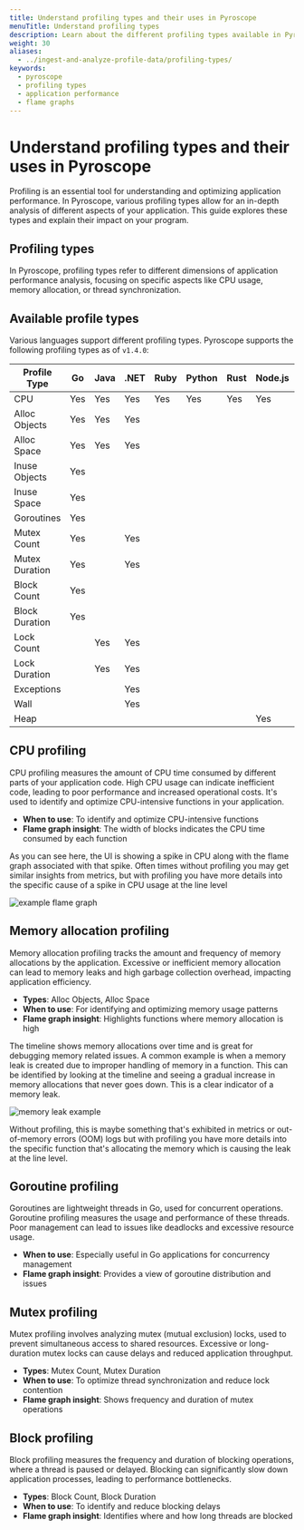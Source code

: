 ```yaml
---
title: Understand profiling types and their uses in Pyroscope
menuTitle: Understand profiling types
description: Learn about the different profiling types available in Pyroscope and how to effectively use them in your application performance analysis.
weight: 30
aliases:
  - ../ingest-and-analyze-profile-data/profiling-types/
keywords:
  - pyroscope
  - profiling types
  - application performance
  - flame graphs
---
```


# Understand profiling types and their uses in Pyroscope

Profiling is an essential tool for understanding and optimizing application performance. In Pyroscope, various profiling types allow for an in-depth analysis of different aspects of your application. This guide explores these types and explain their impact on your program.

## Profiling types

In Pyroscope, profiling types refer to different dimensions of application performance analysis, focusing on specific aspects like CPU usage, memory allocation, or thread synchronization.

## Available profile types

Various languages support different profiling types. Pyroscope supports the following profiling types as of `v1.4.0`:

| Profile Type       | Go    | Java  | .NET  | Ruby  | Python | Rust  | Node.js | eBPF (Go) | eBPF (Python) |
|--------------------|-------|-------|-------|-------|--------|-------|---------|-----------|--------------|
| CPU                | Yes   | Yes   | Yes   | Yes   | Yes    | Yes   | Yes     | Yes       | Yes          |
| Alloc Objects      | Yes   | Yes   | Yes   |       |        |       |         |           |              |
| Alloc Space        | Yes   | Yes   | Yes   |       |        |       |         |           |              |
| Inuse Objects      | Yes   |       |       |       |        |       |         |           |              |
| Inuse Space        | Yes   |       |       |       |        |       |         |           |              |
| Goroutines         | Yes   |       |       |       |        |       |         |           |              |
| Mutex Count        | Yes   |       | Yes   |       |        |       |         |           |              |
| Mutex Duration     | Yes   |       | Yes   |       |        |       |         |           |              |
| Block Count        | Yes   |       |       |       |        |       |         |           |              |
| Block Duration     | Yes   |       |       |       |        |       |         |           |              |
| Lock Count         |       | Yes   | Yes   |       |        |       |         |           |              |
| Lock Duration      |       | Yes   | Yes   |       |        |       |         |           |              |
| Exceptions         |       |       | Yes   |       |        |       |         |           |              |
| Wall               |       |       | Yes   |       |        |       |         |           |              |
| Heap               |       |       |       |       |        |       | Yes     |           |              |

## CPU profiling

<!-- We can link to each of these from within the Pyroscope UI in the little (i) icon. -->

CPU profiling measures the amount of CPU time consumed by different parts of your application code. High CPU usage can indicate inefficient code, leading to poor performance and increased operational costs. It's used to identify and optimize CPU-intensive functions in your application.

- **When to use**: To identify and optimize CPU-intensive functions
- **Flame graph insight**: The width of blocks indicates the CPU time consumed by each function

As you can see here, the UI is showing a spike in CPU along with the flame graph associated with that spike.
Often times without profiling you may get similar insights from metrics, but with profiling you have more details into the specific cause of a spike in CPU usage at the line level

![example flame graph](https://grafana.com/static/img/pyroscope/pyroscope-ui-single-2023-11-30.png)

<!-- ## FGprof (for go)
[todo add a link to the docs for fgprof]  -->

## Memory allocation profiling

Memory allocation profiling tracks the amount and frequency of memory allocations by the application.
Excessive or inefficient memory allocation can lead to memory leaks and high garbage collection overhead, impacting application efficiency.

- **Types**: Alloc Objects, Alloc Space
- **When to use**: For identifying and optimizing memory usage patterns
- **Flame graph insight**: Highlights functions where memory allocation is high

The timeline shows memory allocations over time and is great for debugging memory related issues.
A common example is when a memory leak is created due to improper handling of memory in a function.
This can be identified by looking at the timeline and seeing a gradual increase in memory allocations that never goes down.
This is a clear indicator of a memory leak.

![memory leak example](https://grafana.com/static/img/pyroscope/pyroscope-memory-leak-2023-11-30.png)

Without profiling, this is maybe something that's exhibited in metrics or out-of-memory errors (OOM) logs but with profiling you have more details into the specific function that's allocating the memory which is causing the leak at the line level.

## Goroutine profiling

Goroutines are lightweight threads in Go, used for concurrent operations. Goroutine profiling measures the usage and performance of these threads. Poor management can lead to issues like deadlocks and excessive resource usage.

- **When to use**: Especially useful in Go applications for concurrency management
- **Flame graph insight**: Provides a view of goroutine distribution and issues

## Mutex profiling

Mutex profiling involves analyzing mutex (mutual exclusion) locks, used to prevent simultaneous access to shared resources. Excessive or long-duration mutex locks can cause delays and reduced application throughput.

- **Types**: Mutex Count, Mutex Duration
- **When to use**: To optimize thread synchronization and reduce lock contention
- **Flame graph insight**: Shows frequency and duration of mutex operations

## Block profiling

Block profiling measures the frequency and duration of blocking operations, where a thread is paused or delayed. Blocking can significantly slow down application processes, leading to performance bottlenecks.

- **Types**: Block Count, Block Duration
- **When to use**: To identify and reduce blocking delays
- **Flame graph insight**: Identifies where and how long threads are blocked

<!-- # Next Steps: Exploring Pyroscope's UI(link to ui analysis docs) -->

